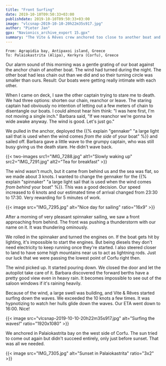 ```yaml
---
title: "Front Surfing"
date: 2019-10-10T09:50:33+03:00
publishdate: 2019-10-10T09:50:33+03:00
image: "vlcsnap-2019-10-10-20h22m35s917.jpg"
author: "Pieter Jan"
gpx: "Navionics_archive_export 15.gpx"
summary: "The Vite & Rêves crew anchored too close to another boat and had to leave for Corfu. The day was sharply divided in a nice spinnaker sail and an exhilarating surf down thunderstorm waves."
---
```


`From: Agrapidia bay, Antipaxoi island, Greece`<br/>
`To: Palaiokastrita (Alipa), Kerkyra (Corfu), Greece`

Our alarm sound of this morning was a gentle grating of our boat against the anchor chain of another boat. The wind had turned during the night. The other boat had less chain out than we did and so their turning circle was smaller than ours. Result: Our boats were getting really intimate with each other.

When I came on deck, I saw the other captain trying to stare me to death. We had three options: shorten our chain, reanchor or leave. The staring captain had obviously no intention of letting out a few meters of chain to disentangle our boats. I could almost hear him think: "I was here first, I'm not moving a single inch." Barbara said, "If we reanchor we're gonna be wide awake anyway. The wind is good. Let's just go."

We pulled in the anchor, deployed the {{% explain "gennaker" "a large light sail that is used when the wind comes _from the side_ of your boat" %}} and sailed off. Barbara gave a little wave to the grumpy captain, who was still busy giving us the death stare. He didn't wave back.

{{< two-images src1="IMG_7288.jpg" alt1="Slowly waking up" src2="IMG_7291.jpg" alt2="Tea for breakfast" >}}

The wind wasn't much, but it came from behind us and the sea was flat, so we made about 3 knots. I wanted to change the gennaker for the {{% explain "spinnaker" "a large light sail that is used when the wind comes _from behind_ your boat" %}}. This was a good decision. Our speed increased to 6 knots and our estimated time of arrival changed from 23:30 to 17:30. Very rewarding for 5 minutes of work.

{{< image src="IMG_7295.jpg" alt="Nice day for sailing" ratio="16x9" >}}

After a morning of very pleasant spinnaker sailing, we saw a front approaching from behind. The front was pushing a thunderstorm with our name on it. It was thundering ominously.

We rolled in the spinnaker and turned the engines on. If the boat gets hit by lighting, it's impossible to start the engines. But being diesels they don't need electricity to keep running once they're started. I also steered closer to land to have some high mountains near us to act as lightning rods. Just our luck that we were passing the lowest point of Corfu right then.

The wind picked up. It started pouring down. We closed the door and let the autopilot take care of it. Barbara discovered the forward berths have a pretty good view even in heavy rain. It becomes impossible to see out of the saloon windows if it's raining heavily.

Because of the wind, a large swell was building, and Vite & Rêves started surfing down the waves. We exceeded the 10 knots a few times. It was hypnotizing to watch her hulls glide down the waves. Our ETA went down to 16:00. Nice!

{{< image src="vlcsnap-2019-10-10-20h22m35s917.jpg" alt="Surfing the waves!" ratio="1920x1080" >}}

We anchored in Palaiokastrita bay on the west side of Corfu. The sun tried to come out again but didn't succeed entirely, only just before sunset. That was all we needed.

{{< image src="IMG_7305.jpg" alt="Sunset in Palaiokastrita" ratio="3x2" >}}




